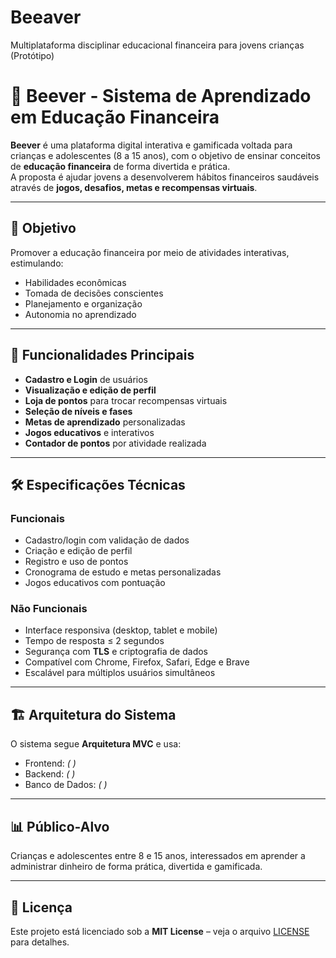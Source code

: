 # Beeaver
Multiplataforma disciplinar educacional financeira para jovens crianças (Protótipo)

# 🐝 Beever - Sistema de Aprendizado em Educação Financeira

**Beever** é uma plataforma digital interativa e gamificada voltada para crianças e adolescentes (8 a 15 anos), com o objetivo de ensinar conceitos de **educação financeira** de forma divertida e prática.  
A proposta é ajudar jovens a desenvolverem hábitos financeiros saudáveis através de **jogos, desafios, metas e recompensas virtuais**.

---

## 📌 Objetivo
Promover a educação financeira por meio de atividades interativas, estimulando:
- Habilidades econômicas
- Tomada de decisões conscientes
- Planejamento e organização
- Autonomia no aprendizado

---

## 🚀 Funcionalidades Principais
- **Cadastro e Login** de usuários
- **Visualização e edição de perfil**
- **Loja de pontos** para trocar recompensas virtuais
- **Seleção de níveis e fases**
- **Metas de aprendizado** personalizadas
- **Jogos educativos** e interativos
- **Contador de pontos** por atividade realizada

---

## 🛠️ Especificações Técnicas

### Funcionais
- Cadastro/login com validação de dados
- Criação e edição de perfil
- Registro e uso de pontos
- Cronograma de estudo e metas personalizadas
- Jogos educativos com pontuação

### Não Funcionais
- Interface responsiva (desktop, tablet e mobile)
- Tempo de resposta ≤ 2 segundos
- Segurança com **TLS** e criptografia de dados
- Compatível com Chrome, Firefox, Safari, Edge e Brave
- Escalável para múltiplos usuários simultâneos

---

## 🏗️ Arquitetura do Sistema
O sistema segue **Arquitetura MVC** e usa:
- Frontend: *( )*
- Backend: *( )*
- Banco de Dados: *( )*

---

## 📊 Público-Alvo
Crianças e adolescentes entre 8 e 15 anos, interessados em aprender a administrar dinheiro de forma prática, divertida e gamificada.

---

## 📄 Licença
Este projeto está licenciado sob a **MIT License** – veja o arquivo [LICENSE](LICENSE) para detalhes.


